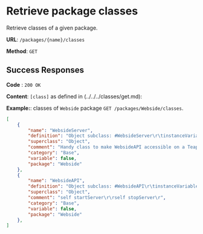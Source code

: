# Retrieve package classes

Retrieve classes of a given package.

**URL**: `/packages/{name}/classes`

**Method**: `GET`

## Success Responses

**Code** : `200 OK`

**Content**: `[class]` as defined in (../../../classes/get.md):

**Example:**: classes of `Webside` package `GET /packages/Webside/classes`.

```json
[
    {
        "name": "WebsideServer",
        "definition": "Object subclass: #WebsideServer\r\tinstanceVariableNames: 'server apiClass baseUri port resources'\r\tclassVariableNames: ''\r\tpoolDictionaries: ''\r\tcategory: 'Webside-Base'",
        "superclass": "Object",
        "comment": "Handy class to make WebsideAPI accessible on a Teapot server.\r\rWebsideServer allInstances.\r\rWebsideServer new\r\tbaseUri: '/pharo';\r\tport: 9001;\r\tstart",
        "category": "Base",
        "variable": false,
        "package": "Webside"
    },
    {
        "name": "WebsideAPI",
        "definition": "Object subclass: #WebsideAPI\r\tinstanceVariableNames: 'request server'\r\tclassVariableNames: ''\r\tpoolDictionaries: ''\r\tcategory: 'Webside-Base'",
        "superclass": "Object",
        "comment": "self startServer\r\rself stopServer\r",
        "category": "Base",
        "variable": false,
        "package": "Webside"
    },
]
```
